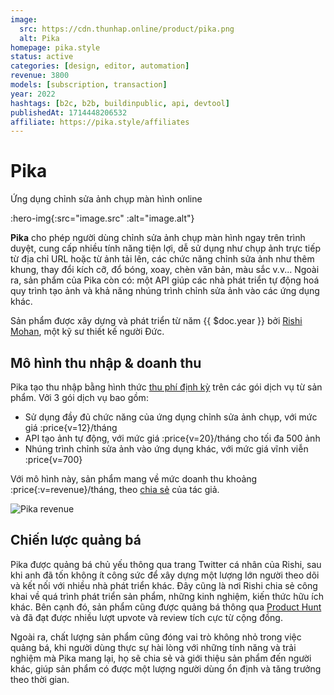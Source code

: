 ```yaml
---
image:
  src: https://cdn.thunhap.online/product/pika.png
  alt: Pika
homepage: pika.style
status: active
categories: [design, editor, automation]
revenue: 3800
models: [subscription, transaction]
year: 2022
hashtags: [b2c, b2b, buildinpublic, api, devtool]
publishedAt: 1714448206532
affiliate: https://pika.style/affiliates
---
```


# Pika

Ứng dụng chỉnh sửa ảnh chụp màn hình online

:hero-img{:src="image.src" :alt="image.alt"}

__Pika__ cho phép người dùng chỉnh sửa ảnh chụp màn hình ngay trên trình duyệt, cung cấp nhiều tính năng tiện lợi, dễ sử dụng như chụp ảnh trực tiếp từ địa chỉ URL hoặc từ ảnh tải lên, các chức năng chỉnh sửa ảnh như thêm khung, thay đổi kích cỡ, đổ bóng, xoay, chèn văn bản, màu sắc v.v... Ngoài ra, sản phẩm của Pika còn có: một API giúp các nhà phát triển tự động hoá quy trình tạo ảnh và khả năng nhúng trình chỉnh sửa ảnh vào các ứng dụng khác.

Sản phẩm được xây dựng và phát triển từ năm {{ $doc.year }} bởi [Rishi Mohan](https://twitter.com/thelifeofrishi), một kỹ sư thiết kế người Đức.

## Mô hình thu nhập & doanh thu

Pika tạo thu nhập bằng hình thức [thu phí định kỳ](https://pika.style/pricing) trên các gói dịch vụ từ sản phẩm. Vởi 3 gói dịch vụ bao gồm:

- Sử dụng đầy đủ chức năng của ứng dụng chỉnh sửa ảnh chụp, với mức giá :price{v=12}/tháng
- API tạo ảnh tự động, với mức giá :price{v=20}/tháng cho tối đa 500 ảnh
- Nhúng trình chỉnh sửa ảnh vào ứng dụng khác, với mức giá vĩnh viễn :price{v=700}

Với mô hình này, sản phẩm mang về mức doanh thu khoảng :price{:v=revenue}/tháng, theo [chia sẻ](https://www.starterstory.com/stories/pika) của tác giả.

![Pika revenue](https://pbs.twimg.com/media/GLwgvSQXAAAccRj?format=jpg&name=4096x4096)

## Chiến lược quảng bá

Pika được quảng bá chủ yếu thông qua trang Twitter cá nhân của Rishi, sau khi anh đã tốn không ít công sức để xây dựng một lượng lớn người theo dõi và kết nối với nhiều nhà phát triển khác. Đây cũng là nơi Rishi chia sẻ công khai về quá trình phát triển sản phẩm, những kinh nghiệm, kiến thức hữu ích khác. Bên cạnh đó, sản phẩm cũng được quảng bá thông qua [Product Hunt](https://www.producthunt.com/products/codezen#pika-2) và đã đạt được nhiều lượt upvote và review tích cực từ cộng đồng.

Ngoài ra, chất lượng sản phẩm cũng đóng vai trò không nhỏ trong việc quảng bá, khi người dùng thực sự hài lòng với những tính năng và trải nghiệm mà Pika mang lại, họ sẽ chia sẻ và giới thiệu sản phẩm đến người khác, giúp sản phẩm có được một lượng người dùng ổn định và tăng trưởng theo thời gian.
